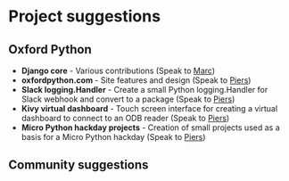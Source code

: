 # Project suggestions

## Oxford Python
* **Django core** - Various contributions (Speak to [Marc](https://twitter.com/mjtamlyn "https://twitter.com/mjtamlyn"))
* **oxfordpython.com** - Site features and design (Speak to [Piers](https://twitter.com/campervancoder "https://twitter.com/campervancoder"))
* **Slack logging.Handler** - Create a small Python logging.Handler for Slack webhook and convert to a package (Speak to [Piers](https://twitter.com/campervancoder "https://twitter.com/campervancoder"))
* **Kivy virtual dashboard** - Touch screen interface for creating a virtual dashboard to connect to an ODB reader (Speak to [Piers](https://twitter.com/campervancoder "https://twitter.com/campervancoder"))
* **Micro Python hackday projects** - Creation of small projects used as a basis for a Micro Python hackday (Speak to [Piers](https://twitter.com/campervancoder "https://twitter.com/campervancoder"))

## Community suggestions

